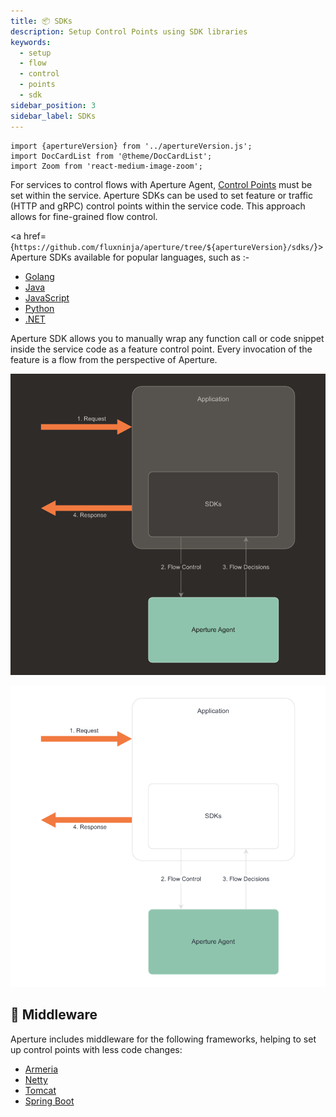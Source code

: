 ```yaml
---
title: 📦 SDKs
description: Setup Control Points using SDK libraries
keywords:
  - setup
  - flow
  - control
  - points
  - sdk
sidebar_position: 3
sidebar_label: SDKs
---
```


```mdx-code-block
import {apertureVersion} from '../apertureVersion.js';
import DocCardList from '@theme/DocCardList';
import Zoom from 'react-medium-image-zoom';
```

For services to control flows with Aperture Agent, [Control
Points][control-point] must be set within the service. Aperture SDKs can be used
to set feature or traffic (HTTP and gRPC) control points within the service
code. This approach allows for fine-grained flow control.

<a
href={`https://github.com/fluxninja/aperture/tree/${apertureVersion}/sdks/`}>Aperture
SDKs</a> available for popular languages, such as :-

- [Golang][golang]
- [Java][java]
- [JavaScript][javascript]
- [Python][python]
- [.NET][dotnet]

Aperture SDK allows you to manually wrap any function call or code snippet
inside the service code as a feature control point. Every invocation of the
feature is a flow from the perspective of Aperture.

![SDK](./assets/sdks-dark.svg#gh-dark-mode-only)

![SDK](./assets/sdks-light.svg#gh-light-mode-only)

## 🧩 Middleware

Aperture includes middleware for the following frameworks, helping to set up
control points with less code changes:

- [Armeria][armeria]
- [Netty][netty]
- [Tomcat][tomcat]
- [Spring Boot][spring-boot]

<DocCardList />

[control-point]: /concepts/control-point.md
[golang]: ./go/manual.md
[java]: ./java/manual.md
[javascript]: ./javascript/manual.md
[python]: ./python/manual.md
[dotnet]: ./dotnet/manual.md
[netty]: ./java/netty.md#netty-handler
[tomcat]: ./java/tomcat.md#tomcat-filter
[spring-boot]: ./java/springboot.md#spring-boot-filter
[armeria]: ./java/armeria.md#armeria-decorators
